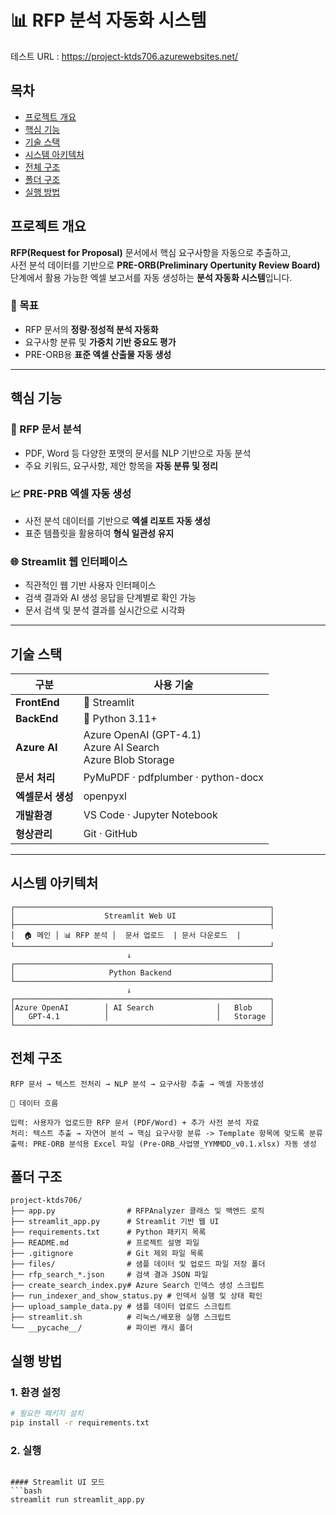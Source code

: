 # 📊 RFP 분석 자동화 시스템

<!-- [![Python](https://img.shields.io/badge/Python-3.11+-blue.svg)](https://www.python.org/)
[![License: MIT](https://img.shields.io/badge/License-MIT-green.svg)](./LICENSE)
[![Build](https://img.shields.io/badge/Build-Passing-brightgreen.svg)]()
[![Status](https://img.shields.io/badge/Stage-Development-orange.svg)]() -->

테스트 URL : https://project-ktds706.azurewebsites.net/

## 목차
- [프로젝트 개요](#프로젝트-개요)
- [핵심 기능](#핵심-기능)
- [기술 스택](#기술-스택)
- [시스템 아키텍처](#시스템-아키텍처)
- [전체 구조](#전체-구조)
- [폴더 구조](#폴더-구조)
- [실행 방법](#실행-방법)

## 프로젝트 개요
**RFP(Request for Proposal)** 문서에서 핵심 요구사항을 자동으로 추출하고,  
사전 분석 데이터를 기반으로 **PRE-ORB(Preliminary Opertunity Review Board)** 단계에서 활용 가능한 엑셀 보고서를 자동 생성하는 **분석 자동화 시스템**입니다.

### 🎯 목표
- RFP 문서의 **정량·정성적 분석 자동화**  
- 요구사항 분류 및 **가중치 기반 중요도 평가**  
- PRE-ORB용 **표준 엑셀 산출물 자동 생성**

---

## 핵심 기능

### 🧠 RFP 문서 분석
- PDF, Word 등 다양한 포맷의 문서를 NLP 기반으로 자동 분석  
- 주요 키워드, 요구사항, 제안 항목을 **자동 분류 및 정리**

### 📈 PRE-PRB 엑셀 자동 생성
- 사전 분석 데이터를 기반으로 **엑셀 리포트 자동 생성**  
- 표준 템플릿을 활용하여 **형식 일관성 유지**  

### 🌐 Streamlit 웹 인터페이스
- 직관적인 웹 기반 사용자 인터페이스
- 검색 결과와 AI 생성 응답을 단계별로 확인 가능
- 문서 검색 및 분석 결과를 실시간으로 시각화

---

## 기술 스택

| 구분       | 사용 기술 |
|-------------|------------|
| **FrontEnd** | 🚀 Streamlit |
| **BackEnd** | 🐍 Python 3.11+ |
| **Azure AI** | Azure OpenAI (GPT-4.1)<br>Azure AI Search<br>Azure Blob Storage
| **문서 처리** | PyMuPDF · pdfplumber · python-docx |
| **엑셀문서 생성** |  openpyxl |
| **개발환경** | VS Code · Jupyter Notebook |
| **형상관리** | Git · GitHub |


---

## 시스템 아키텍처

```
┌─────────────────────────────────────────────────────────┐
│                    Streamlit Web UI                     │
├─────────────────────────────────────────────────────────┤
│  🏠 메인 │ 📊 RFP 분석 │  문서 업로드  | 문서 다운로드  |    
└─────────────────────────────────────────────────────────┘
                          ↓
┌─────────────────────────────────────────────────────────┐
│                     Python Backend                      │
└─────────────────────────────────────────────────────────┘
                          ↓
┌─────────────────────────────────────────────────────────┐
│Azure OpenAI        │ AI Search              │   Blob    │
│   GPT-4.1          │                        │   Storage │
└─────────────────────────────────────────────────────────┘
```

## 전체 구조
```text
RFP 문서 → 텍스트 전처리 → NLP 분석 → 요구사항 추출 → 엑셀 자동생성

🔄 데이터 흐름

입력: 사용자가 업로드한 RFP 문서 (PDF/Word) + 추가 사전 분석 자료
처리: 텍스트 추출 → 자연어 분석 → 핵심 요구사항 분류 -> Template 항목에 맞도록 분류
출력: PRE-ORB 분석용 Excel 파일 (Pre-ORB_사업명_YYMMDD_v0.1.xlsx) 자동 생성
```
## 폴더 구조
```text
project-ktds706/
├── app.py                # RFPAnalyzer 클래스 및 백엔드 로직
├── streamlit_app.py      # Streamlit 기반 웹 UI
├── requirements.txt      # Python 패키지 목록
├── README.md             # 프로젝트 설명 파일
├── .gitignore            # Git 제외 파일 목록
├── files/                # 샘플 데이터 및 업로드 파일 저장 폴더
├── rfp_search_*.json     # 검색 결과 JSON 파일
├── create_search_index.py# Azure Search 인덱스 생성 스크립트
├── run_indexer_and_show_status.py # 인덱서 실행 및 상태 확인
├── upload_sample_data.py # 샘플 데이터 업로드 스크립트
├── streamlit.sh          # 리눅스/배포용 실행 스크립트
└── __pycache__/          # 파이썬 캐시 폴더
```

## 실행 방법

### 1. 환경 설정
```bash
# 필요한 패키지 설치
pip install -r requirements.txt
```

### 2. 실행
```

#### Streamlit UI 모드
```bash
streamlit run streamlit_app.py
```



